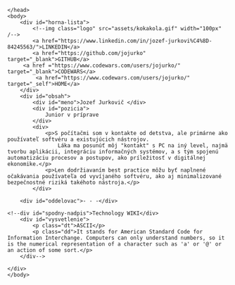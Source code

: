 <html>
    <head>
        <title>About Jozef</title>
        <meta charset="utf-8"/>
    	<meta name="description" content="Prva web stranka v ramci kuru na Junior programatora">
	    <meta name="keywords" content="prvy pokus">
	    <link rel="stylesheet" type="text/css" href="css/main.css">

    </head>
    <body>
        <div id="horna-lista">
            <!--img class="logo" src="assets/kokakola.gif" width="100px"  /-->
            <a href="https://www.linkedin.com/in/jozef-jurkovi%C4%8D-84245563/">LINKEDIN</a>
            <a href="https://github.com/jojurko" target="_blank">GITHUB</a>
	     <a href ="https://www.codewars.com/users/jojurko/" target="_blank">CODEWARS</a>		
             <a href="https://www.codewars.com/users/jojurko/" target="_self">HOME</a> 
        </div>
        <div id="obsah"> 
            <div id="meno">Jozef Jurkovič </div>
            <div id="pozicia">
                Junior v príprave
            </div>
            <div>
                <p>S počítačmi som v kontakte od detstva, ale primárne ako používateľ softvéru a existujúcich nástrojov.
                    Láka ma posunúť môj "kontakt" s PC na iný level, najmä tvorbu aplikácii, integráciu informačných systémov, a s tým spojenú automatizáciu procesov a postupov, ako príležitosť v digitálnej ekonomike.</p>
                <p>Len dodržiavaním best practice môžu byť naplnené očakávania používateľa od vyvíjaného softvéru, ako aj minimalizované bezpečnostné riziká takéhoto nástroja.</p>
            </div>
        
        <div id="oddelovac">- - -</div>
        
	<!--div id="spodny-nadpis">Technology WIKI</div>
        <div id="vysvetlenie">
            <p class="dt">ASCII</p>
            <p class="dd">It stands for American Standard Code for Information Interchange. Computers can only understand numbers, so it is the numerical representation of a character such as 'a' or '@' or an action of some sort.</p>
        </div-->

    </div>
    </body>
</html>
